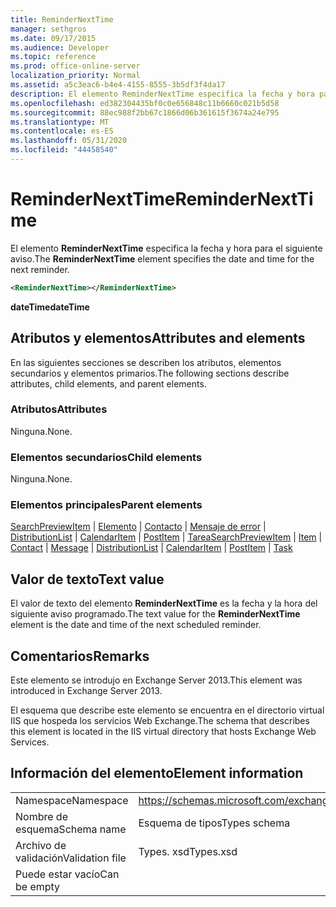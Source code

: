 ```yaml
---
title: ReminderNextTime
manager: sethgros
ms.date: 09/17/2015
ms.audience: Developer
ms.topic: reference
ms.prod: office-online-server
localization_priority: Normal
ms.assetid: a5c3eac6-b4e4-4155-8555-3b5df3f4da17
description: El elemento ReminderNextTime especifica la fecha y hora para el siguiente aviso.
ms.openlocfilehash: ed382304435bf0c0e656848c11b6660c021b5d58
ms.sourcegitcommit: 88ec988f2bb67c1866d06b361615f3674a24e795
ms.translationtype: MT
ms.contentlocale: es-ES
ms.lasthandoff: 05/31/2020
ms.locfileid: "44458540"
---
```

# <a name="remindernexttime"></a><span data-ttu-id="9536b-103">ReminderNextTime</span><span class="sxs-lookup"><span data-stu-id="9536b-103">ReminderNextTime</span></span>

<span data-ttu-id="9536b-104">El elemento **ReminderNextTime** especifica la fecha y hora para el siguiente aviso.</span><span class="sxs-lookup"><span data-stu-id="9536b-104">The **ReminderNextTime** element specifies the date and time for the next reminder.</span></span> 
  
```XML
<ReminderNextTime></ReminderNextTime>
```

 <span data-ttu-id="9536b-105">**dateTime**</span><span class="sxs-lookup"><span data-stu-id="9536b-105">**dateTime**</span></span>
## <a name="attributes-and-elements"></a><span data-ttu-id="9536b-106">Atributos y elementos</span><span class="sxs-lookup"><span data-stu-id="9536b-106">Attributes and elements</span></span>

<span data-ttu-id="9536b-107">En las siguientes secciones se describen los atributos, elementos secundarios y elementos primarios.</span><span class="sxs-lookup"><span data-stu-id="9536b-107">The following sections describe attributes, child elements, and parent elements.</span></span>
  
### <a name="attributes"></a><span data-ttu-id="9536b-108">Atributos</span><span class="sxs-lookup"><span data-stu-id="9536b-108">Attributes</span></span>

<span data-ttu-id="9536b-109">Ninguna.</span><span class="sxs-lookup"><span data-stu-id="9536b-109">None.</span></span>
  
### <a name="child-elements"></a><span data-ttu-id="9536b-110">Elementos secundarios</span><span class="sxs-lookup"><span data-stu-id="9536b-110">Child elements</span></span>

<span data-ttu-id="9536b-111">Ninguna.</span><span class="sxs-lookup"><span data-stu-id="9536b-111">None.</span></span>
  
### <a name="parent-elements"></a><span data-ttu-id="9536b-112">Elementos principales</span><span class="sxs-lookup"><span data-stu-id="9536b-112">Parent elements</span></span>

<span data-ttu-id="9536b-113">[SearchPreviewItem](searchpreviewitem.md)  |  [Elemento](item.md)  |  [Contacto](contact.md)  |  [Mensaje de error](message-ex15websvcsotherref.md)  |  [DistributionList](distributionlist.md)  |  [CalendarItem](calendaritem.md)  |  [PostItem](postitem.md)  |  [Tarea](task.md)</span><span class="sxs-lookup"><span data-stu-id="9536b-113">[SearchPreviewItem](searchpreviewitem.md) | [Item](item.md) | [Contact](contact.md) | [Message](message-ex15websvcsotherref.md) | [DistributionList](distributionlist.md) | [CalendarItem](calendaritem.md) | [PostItem](postitem.md) | [Task](task.md)</span></span>
  
## <a name="text-value"></a><span data-ttu-id="9536b-114">Valor de texto</span><span class="sxs-lookup"><span data-stu-id="9536b-114">Text value</span></span>

<span data-ttu-id="9536b-115">El valor de texto del elemento **ReminderNextTime** es la fecha y la hora del siguiente aviso programado.</span><span class="sxs-lookup"><span data-stu-id="9536b-115">The text value for the **ReminderNextTime** element is the date and time of the next scheduled reminder.</span></span> 
  
## <a name="remarks"></a><span data-ttu-id="9536b-116">Comentarios</span><span class="sxs-lookup"><span data-stu-id="9536b-116">Remarks</span></span>

<span data-ttu-id="9536b-117">Este elemento se introdujo en Exchange Server 2013.</span><span class="sxs-lookup"><span data-stu-id="9536b-117">This element was introduced in Exchange Server 2013.</span></span>
  
<span data-ttu-id="9536b-118">El esquema que describe este elemento se encuentra en el directorio virtual IIS que hospeda los servicios Web Exchange.</span><span class="sxs-lookup"><span data-stu-id="9536b-118">The schema that describes this element is located in the IIS virtual directory that hosts Exchange Web Services.</span></span>
  
## <a name="element-information"></a><span data-ttu-id="9536b-119">Información del elemento</span><span class="sxs-lookup"><span data-stu-id="9536b-119">Element information</span></span>

|||
|:-----|:-----|
|<span data-ttu-id="9536b-120">Namespace</span><span class="sxs-lookup"><span data-stu-id="9536b-120">Namespace</span></span>  <br/> |https://schemas.microsoft.com/exchange/services/2006/types  <br/> |
|<span data-ttu-id="9536b-121">Nombre de esquema</span><span class="sxs-lookup"><span data-stu-id="9536b-121">Schema name</span></span>  <br/> |<span data-ttu-id="9536b-122">Esquema de tipos</span><span class="sxs-lookup"><span data-stu-id="9536b-122">Types schema</span></span>  <br/> |
|<span data-ttu-id="9536b-123">Archivo de validación</span><span class="sxs-lookup"><span data-stu-id="9536b-123">Validation file</span></span>  <br/> |<span data-ttu-id="9536b-124">Types. xsd</span><span class="sxs-lookup"><span data-stu-id="9536b-124">Types.xsd</span></span>  <br/> |
|<span data-ttu-id="9536b-125">Puede estar vacío</span><span class="sxs-lookup"><span data-stu-id="9536b-125">Can be empty</span></span>  <br/> ||
   

